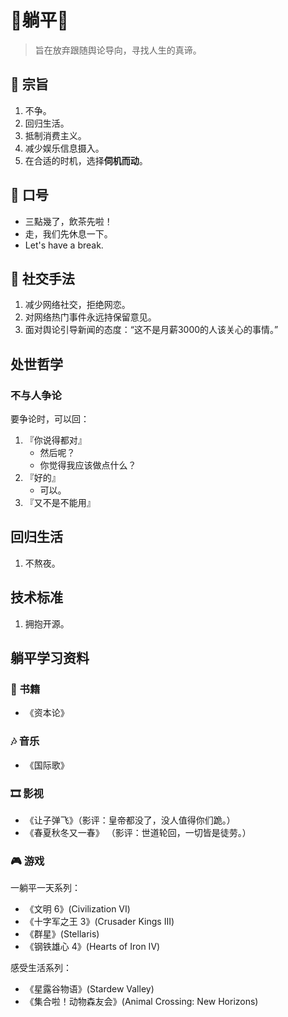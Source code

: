 # 🛌躺平🛌

> 旨在放弃跟随舆论导向，寻找人生的真谛。

## 📜 宗旨

1. 不争。
2. 回归生活。
3. 抵制消费主义。
4. 减少娱乐信息摄入。
5. 在合适的时机，选择**伺机而动**。
  
## 📢 口号  
  
- 三點幾了，飲茶先啦！  
- 走，我们先休息一下。  
- Let's have a break.  
  
## 🕺 社交手法

1. 减少网络社交，拒绝网恋。  
2. 对网络热门事件永远持保留意见。  
3. 面对舆论引导新闻的态度：“这不是月薪3000的人该关心的事情。”  

## 处世哲学

### 不与人争论

要争论时，可以回：

1. 『你说得都对』
     - 然后呢？
     - 你觉得我应该做点什么？
2. 『好的』
     - 可以。
3. 『又不是不能用』

## 回归生活

1. 不熬夜。

## 技术标准

1. 拥抱开源。
     
## 躺平学习资料

### 📕 书籍
- 《资本论》

### 🎶 音乐
- 《国际歌》

### 🎞 影视
- 《让子弹飞》（影评：皇帝都没了，没人值得你们跪。）  
- 《春夏秋冬又一春》 （影评：世道轮回，一切皆是徒劳。）  

### 🎮 游戏

一躺平一天系列：

- 《文明 6》(Civilization VI)
- 《十字军之王 3》(Crusader Kings III) 
- 《群星》(Stellaris)
- 《钢铁雄心 4》(Hearts of Iron IV)

感受生活系列：

- 《星露谷物语》(Stardew Valley)
- 《集合啦！动物森友会》(Animal Crossing: New Horizons)

